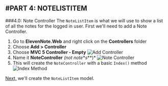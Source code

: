 #PART 4: NOTELISTITEM
---
###4.0: Note Controller
The `NoteListItem` is what we will use to show a list of all the notes for the logged in user. First we'll need to add a Note Controller.
1. Go to **ElevenNote.Web** and right click on the **Controllers** folder
2. Choose **Add > Controller**
3. Choose **MVC 5 Controller - Empty**
![Add Controller](/assets/4.0-A.png)
4. Name it **NoteController** *(not note**_s_**)*
![Note Controller](/assets/4.0-B.png)
5. This will create the `NoteController` with a basic `Index()` method
![Index Method](/assets/4.0-C.png)

[Next,](4.1-NoteListItemModel.md) we'll create the `NoteListItem` model.
